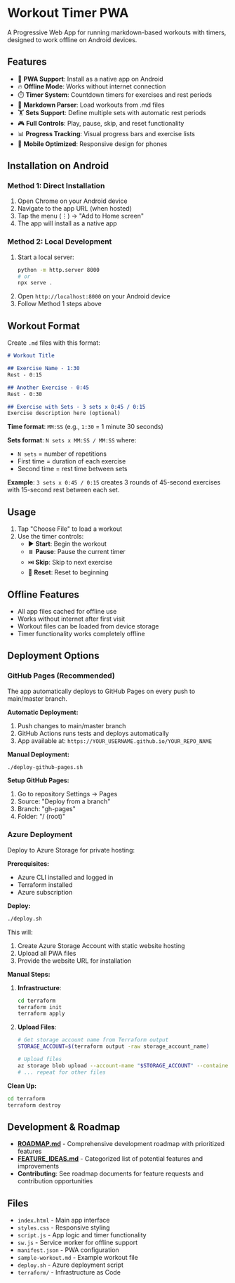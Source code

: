 # Workout Timer PWA

A Progressive Web App for running markdown-based workouts with timers, designed to work offline on Android devices.

## Features

- 📱 **PWA Support**: Install as a native app on Android
- 🔥 **Offline Mode**: Works without internet connection
- ⏱️ **Timer System**: Countdown timers for exercises and rest periods
- 📝 **Markdown Parser**: Load workouts from .md files
- 🏋️ **Sets Support**: Define multiple sets with automatic rest periods
- 🎮 **Full Controls**: Play, pause, skip, and reset functionality
- 📊 **Progress Tracking**: Visual progress bars and exercise lists
- 📱 **Mobile Optimized**: Responsive design for phones

## Installation on Android

### Method 1: Direct Installation
1. Open Chrome on your Android device
2. Navigate to the app URL (when hosted)
3. Tap the menu (⋮) → "Add to Home screen"
4. The app will install as a native app

### Method 2: Local Development
1. Start a local server:
   ```bash
   python -m http.server 8000
   # or
   npx serve .
   ```
2. Open `http://localhost:8000` on your Android device
3. Follow Method 1 steps above

## Workout Format

Create `.md` files with this format:

```markdown
# Workout Title

## Exercise Name - 1:30
Rest - 0:15

## Another Exercise - 0:45
Rest - 0:30

## Exercise with Sets - 3 sets x 0:45 / 0:15
Exercise description here (optional)
```

**Time format**: `MM:SS` (e.g., `1:30` = 1 minute 30 seconds)

**Sets format**: `N sets x MM:SS / MM:SS` where:
- `N sets` = number of repetitions
- First time = duration of each exercise 
- Second time = rest time between sets

**Example**: `3 sets x 0:45 / 0:15` creates 3 rounds of 45-second exercises with 15-second rest between each set.

## Usage

1. Tap "Choose File" to load a workout
2. Use the timer controls:
   - ▶️ **Start**: Begin the workout
   - ⏸️ **Pause**: Pause the current timer
   - ⏭️ **Skip**: Skip to next exercise
   - 🔄 **Reset**: Reset to beginning

## Offline Features

- All app files cached for offline use
- Works without internet after first visit
- Workout files can be loaded from device storage
- Timer functionality works completely offline

## Deployment Options

### GitHub Pages (Recommended)

The app automatically deploys to GitHub Pages on every push to main/master branch.

**Automatic Deployment:**
1. Push changes to main/master branch
2. GitHub Actions runs tests and deploys automatically
3. App available at: `https://YOUR_USERNAME.github.io/YOUR_REPO_NAME`

**Manual Deployment:**
```bash
./deploy-github-pages.sh
```

**Setup GitHub Pages:**
1. Go to repository Settings → Pages
2. Source: "Deploy from a branch" 
3. Branch: "gh-pages" 
4. Folder: "/ (root)"

### Azure Deployment

Deploy to Azure Storage for private hosting:

**Prerequisites:**
- Azure CLI installed and logged in
- Terraform installed
- Azure subscription

**Deploy:**
```bash
./deploy.sh
```

This will:
1. Create Azure Storage Account with static website hosting
2. Upload all PWA files
3. Provide the website URL for installation

**Manual Steps:**
1. **Infrastructure**: 
   ```bash
   cd terraform
   terraform init
   terraform apply
   ```

2. **Upload Files**:
   ```bash
   # Get storage account name from Terraform output
   STORAGE_ACCOUNT=$(terraform output -raw storage_account_name)
   
   # Upload files
   az storage blob upload --account-name "$STORAGE_ACCOUNT" --container-name '$web' --name 'index.html' --file 'index.html' --content-type 'text/html'
   # ... repeat for other files
   ```

**Clean Up:**
```bash
cd terraform
terraform destroy
```

## Development & Roadmap

- **[ROADMAP.md](ROADMAP.md)** - Comprehensive development roadmap with prioritized features
- **[FEATURE_IDEAS.md](FEATURE_IDEAS.md)** - Categorized list of potential features and improvements
- **Contributing**: See roadmap documents for feature requests and contribution opportunities

## Files

- `index.html` - Main app interface
- `styles.css` - Responsive styling
- `script.js` - App logic and timer functionality
- `sw.js` - Service worker for offline support
- `manifest.json` - PWA configuration
- `sample-workout.md` - Example workout file
- `deploy.sh` - Azure deployment script
- `terraform/` - Infrastructure as Code